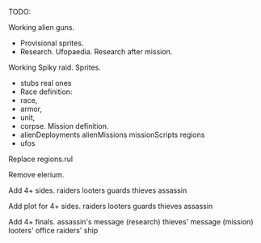 TODO:

Working alien guns.
+  Provisional sprites.
+  Research.
  Ufopaedia.
  Research after mission.

Working Spiky raid.
  Sprites.
+    stubs
    real ones
+  Race definition: 
+    race, 
+    armor, 
+    unit, 
+    corpse.
  Mission definition.
+    alienDeployments
    alienMissions
    missionScripts
    regions
+    ufos

Replace regions.rul

Remove elerium.

Add 4+ sides.
  raiders
  looters
  guards
  thieves
  assassin

Add plot for 4+ sides.
  raiders
  looters
  guards
  thieves
  assassin

Add 4+ finals.
  assassin's message (research)
  thieves' message (mission)
  looters' office
  raiders' ship